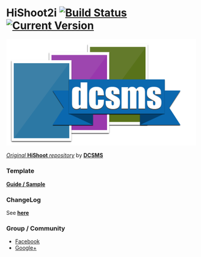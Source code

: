 # HiShoot2i [![Build Status][ico_travis]][travis] [![Current Version][ico_version]][link_version]


![APP BANNER][app_banner]

[_Original_ **HiShoot** _repository_][origin_hishoot] by [**DCSMS**][jmkl]

### **Template**
   
  [**Guide / Sample**][template_repo]


### **ChangeLog**

  See [**here**](CHANGELOG.md)


### Group / Community
- [Facebook][fb_group]
- [Google+][gplus_communities]

[travis]: https://travis-ci.org/hishoot2i/Hishoot2i
[ico_travis]: https://travis-ci.org/hishoot2i/Hishoot2i.svg?branch=master
[app_banner]: app/src/main/res/drawable-nodpi/app_banner.png
[origin_hishoot]: https://github.com/jmkl/Hishoot
[jmkl]: https://github.com/jmkl
[template_repo]: https://github.com/hishoot2i/TemplateHishoot
[fb_group]: https://www.facebook.com/groups/hishoot.template
[gplus_communities]: https://plus.google.com/communities/115724885071998017281
[ico_version]: https://img.shields.io/github/release/hishoot2i/hishoot2i.svg?label=Current+Version
[link_version]: https://github.com/hishoot2i/hishoot2i/releases/latest